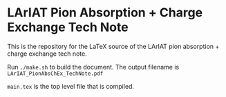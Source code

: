 LArIAT Pion Absorption + Charge Exchange Tech Note
==================================================

This is the repository for the LaTeX source of the LArIAT pion absorption +
charge exchange tech note.

Run `./make.sh` to build the document. The output filename is
`LArIAT_PionAbsChEx_TechNote.pdf`

`main.tex` is the top level file that is compiled.
